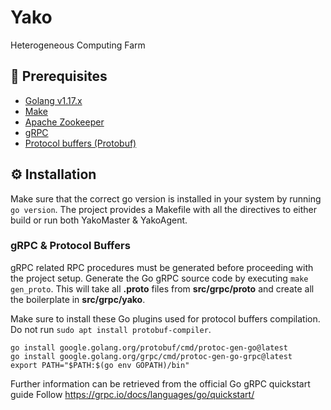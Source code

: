 # Yako
Heterogeneous Computing Farm

## 🧰 Prerequisites

- [Golang v1.17.x](https://go.dev/)
- [Make](https://www.gnu.org/software/make/manual/make.html)
- [Apache Zookeeper](https://zookeeper.apache.org/)
- [gRPC](https://grpc.io/)
- [Protocol buffers (Protobuf)](https://developers.google.com/protocol-buffers)

## ⚙ Installation
Make sure that the correct go version is installed in your system by running `go version`.
The project provides a Makefile with all the directives to either build or run both YakoMaster & YakoAgent.

### gRPC & Protocol Buffers
gRPC related RPC procedures must be generated before proceeding with the project setup.
Generate the Go gRPC source code by executing `make gen_proto`. 
This will take all **.proto** files from **src/grpc/proto** and create all the boilerplate in **src/grpc/yako**.

Make sure to install these Go plugins used for protocol buffers compilation. Do not run `sudo apt install protobuf-compiler`.

```shell
go install google.golang.org/protobuf/cmd/protoc-gen-go@latest
go install google.golang.org/grpc/cmd/protoc-gen-go-grpc@latest
export PATH="$PATH:$(go env GOPATH)/bin"
```

Further information can be retrieved from the official Go gRPC quickstart guide
Follow https://grpc.io/docs/languages/go/quickstart/
